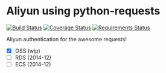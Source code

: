 Aliyun using python-requests
============================
[![Build Status][travis-image]][travis-url]
[![Coverage Status][coverage-image]][coverage-url]
[![Requirements Status][req-status-image]][req-status-url]

Aliyun authentication for the awesome requests!

- [x] OSS (wip)
- [ ] RDS (2014-12)
- [ ] ECS (2014-12)

[travis-url]: https://travis-ci.org/SkyLothar/requests-aliyun
[travis-image]: https://travis-ci.org/SkyLothar/requests-aliyun.svg?branch=master
[coverage-image]: https://coveralls.io/repos/SkyLothar/requests-aliyun/badge.png
[coverage-url]: https://coveralls.io/r/SkyLothar/requests-aliyun
[req-status-url]: https://requires.io/github/SkyLothar/requests-aliyun/requirements/?branch=master
[req-status-image]: https://requires.io/github/SkyLothar/requests-aliyun/requirements.svg?branch=master
